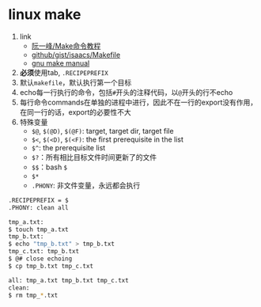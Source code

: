 # linux make

1. link
   * [阮一峰/Make命令教程](http://www.ruanyifeng.com/blog/2015/02/make.html)
   * [github/gist/isaacs/Makefile](https://gist.github.com/isaacs/62a2d1825d04437c6f08)
   * [gnu make manual](https://www.gnu.org/software/make/manual/make.html)
2. **必须**使用tab, `.RECIPEPREFIX`
3. 默认`makefile`，默认执行第一个目标
4. echo每一行执行的命令，包括`#`开头的注释代码，以`@`开头的行不echo
5. 每行命令commands在单独的进程中进行，因此不在一行的export没有作用，在同一行的话，export的必要性不大
6. 特殊变量
   * `$@`, `$(@D)`, `$(@F)`: target, target dir, target file
   * `$<`, `$(<D)`, `$(<F)`: the first prerequisite in the list
   * `$^`: the prerequisite list
   * `$?`：所有相比目标文件时间更新了的文件
   * `$$`：bash `$`
   * `$*`
   * `.PHONY`: 非文件变量，永远都会执行

```bash
.RECIPEPREFIX = $
.PHONY: clean all

tmp_a.txt:
$ touch tmp_a.txt
tmp_b.txt:
$ echo "tmp_b.txt" > tmp_b.txt
tmp_c.txt: tmp_b.txt
$ @# close echoing
$ cp tmp_b.txt tmp_c.txt

all: tmp_a.txt tmp_b.txt tmp_c.txt
clean:
$ rm tmp_*.txt
```
